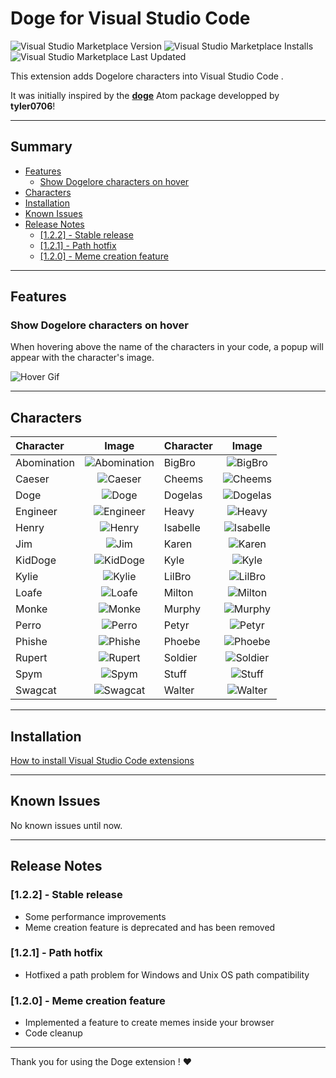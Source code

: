 # Doge for Visual Studio Code <!-- omit in toc -->

![Visual Studio Marketplace
Version](https://img.shields.io/visual-studio-marketplace/v/adonis-stavridis.doge?logo=visual-studio-code)
![Visual Studio Marketplace
Installs](https://img.shields.io/visual-studio-marketplace/i/adonis-stavridis.doge?logo=visual-studio-code)
![Visual Studio Marketplace Last
Updated](https://img.shields.io/visual-studio-marketplace/last-updated/adonis-stavridis.doge?logo=visual-studio-code)

This extension adds Dogelore characters into Visual Studio Code .

It was initially inspired by the **[doge](https://atom.io/packages/doge)** Atom
package developped by **tyler0706**!

---

## Summary <!-- omit in toc -->

- [Features](#features)
  - [Show Dogelore characters on hover](#show-dogelore-characters-on-hover)
- [Characters](#characters)
- [Installation](#installation)
- [Known Issues](#known-issues)
- [Release Notes](#release-notes)
  - [[1.2.2] - Stable release](#122---stable-release)
  - [[1.2.1] - Path hotfix](#121---path-hotfix)
  - [[1.2.0] - Meme creation feature](#120---meme-creation-feature)

---

## Features

### Show Dogelore characters on hover

When hovering above the name of the characters in your code, a popup will appear
with the character's image.

![](./assets/hover.gif 'Hover Gif')

---

## Characters

| Character   |                          Image                          | Character |                     Image                      |
| :---------- | :-----------------------------------------------------: | :-------- | :--------------------------------------------: |
| Abomination | ![Abomination](./src/img/abomination.png 'Abomination') | BigBro    |    ![BigBro](./src/img/bigbro.png 'BigBro')    |
| Caeser      |        ![Caeser](./src/img/caeser.png 'Caeser')         | Cheems    |    ![Cheems](./src/img/cheems.png 'Cheems')    |
| Doge        |           ![Doge](./src/img/doge.png 'Doge')            | Dogelas   |  ![Dogelas](./src/img/dogelas.png 'Dogelas')   |
| Engineer    |     ![Engineer](./src/img/engineer.png 'Engineer')      | Heavy     |     ![Heavy](./src/img/heavy.png 'Heavy')      |
| Henry       |          ![Henry](./src/img/henry.png 'Henry')          | Isabelle  | ![Isabelle](./src/img/isabelle.png 'Isabelle') |
| Jim         |             ![Jim](./src/img/jim.png 'Jim')             | Karen     |     ![Karen](./src/img/karen.png 'Karen')      |
| KidDoge     |       ![KidDoge](./src/img/kiddoge.png 'KidDoge')       | Kyle      |       ![Kyle](./src/img/kyle.png 'Kyle')       |
| Kylie       |          ![Kylie](./src/img/kylie.png 'Kylie')          | LilBro    |    ![LilBro](./src/img/lilbro.png 'LilBro')    |
| Loafe       |          ![Loafe](./src/img/loafe.png 'Loafe')          | Milton    |    ![Milton](./src/img/milton.png 'Milton')    |
| Monke       |          ![Monke](./src/img/monke.png 'Monke')          | Murphy    |    ![Murphy](./src/img/murphy.png 'Murphy')    |
| Perro       |          ![Perro](./src/img/perro.png 'Perro')          | Petyr     |     ![Petyr](./src/img/petyr.png 'Petyr')      |
| Phishe      |        ![Phishe](./src/img/phishe.png 'Phishe')         | Phoebe    |    ![Phoebe](./src/img/phoebe.png 'Phoebe')    |
| Rupert      |        ![Rupert](./src/img/rupert.png 'Rupert')         | Soldier   |  ![Soldier](./src/img/soldier.png 'Soldier')   |
| Spym        |           ![Spym](./src/img/spym.png 'Spym')            | Stuff     |     ![Stuff](./src/img/stuff.png 'Stuff')      |
| Swagcat     |       ![Swagcat](./src/img/swagcat.png 'Swagcat')       | Walter    |    ![Walter](./src/img/walter.png 'Walter')    |

---

## Installation

[How to install Visual Studio Code
extensions](https://code.visualstudio.com/docs/editor/extension-gallery)

---

## Known Issues

No known issues until now.

---

## Release Notes

### [1.2.2] - Stable release

- Some performance improvements
- Meme creation feature is deprecated and has been removed

### [1.2.1] - Path hotfix

- Hotfixed a path problem for Windows and Unix OS path compatibility

### [1.2.0] - Meme creation feature

- Implemented a feature to create memes inside your browser
- Code cleanup

---

Thank you for using the Doge extension ! ❤️
